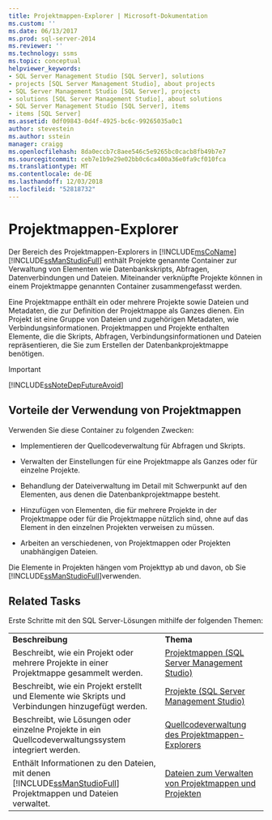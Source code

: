 ```yaml
---
title: Projektmappen-Explorer | Microsoft-Dokumentation
ms.custom: ''
ms.date: 06/13/2017
ms.prod: sql-server-2014
ms.reviewer: ''
ms.technology: ssms
ms.topic: conceptual
helpviewer_keywords:
- SQL Server Management Studio [SQL Server], solutions
- projects [SQL Server Management Studio], about projects
- SQL Server Management Studio [SQL Server], projects
- solutions [SQL Server Management Studio], about solutions
- SQL Server Management Studio [SQL Server], items
- items [SQL Server]
ms.assetid: 0df09843-0d4f-4925-bc6c-99265035a0c1
author: stevestein
ms.author: sstein
manager: craigg
ms.openlocfilehash: 8da0eccb7c8aee546c5e9265bc0cacb8fb49b7e7
ms.sourcegitcommit: ceb7e1b9e29e02bb0c6ca400a36e0fa9cf010fca
ms.translationtype: MT
ms.contentlocale: de-DE
ms.lasthandoff: 12/03/2018
ms.locfileid: "52818732"
---
```

# <a name="solution-explorer"></a>Projektmappen-Explorer
  Der Bereich des Projektmappen-Explorers in [!INCLUDE[msCoName](../../includes/msconame-md.md)] [!INCLUDE[ssManStudioFull](../../includes/ssmanstudiofull-md.md)] enthält Projekte genannte Container zur Verwaltung von Elementen wie Datenbankskripts, Abfragen, Datenverbindungen und Dateien. Miteinander verknüpfte Projekte können in einem Projektmappe genannten Container zusammengefasst werden.  
  
 Eine Projektmappe enthält ein oder mehrere Projekte sowie Dateien und Metadaten, die zur Definition der Projektmappe als Ganzes dienen. Ein Projekt ist eine Gruppe von Dateien und zugehörigen Metadaten, wie Verbindungsinformationen. Projektmappen und Projekte enthalten Elemente, die die Skripts, Abfragen, Verbindungsinformationen und Dateien repräsentieren, die Sie zum Erstellen der Datenbankprojektmappe benötigen.  
  
> [!IMPORTANT]  
>  [!INCLUDE[ssNoteDepFutureAvoid](../../includes/ssnotedepfutureavoid-md.md)]  
  
## <a name="benefits-of-using-solutions"></a>Vorteile der Verwendung von Projektmappen  
 Verwenden Sie diese Container zu folgenden Zwecken:  
  
-   Implementieren der Quellcodeverwaltung für Abfragen und Skripts.  
  
-   Verwalten der Einstellungen für eine Projektmappe als Ganzes oder für einzelne Projekte.  
  
-   Behandlung der Dateiverwaltung im Detail mit Schwerpunkt auf den Elementen, aus denen die Datenbankprojektmappe besteht.  
  
-   Hinzufügen von Elementen, die für mehrere Projekte in der Projektmappe oder für die Projektmappe nützlich sind, ohne auf das Element in den einzelnen Projekten verweisen zu müssen.  
  
-   Arbeiten an verschiedenen, von Projektmappen oder Projekten unabhängigen Dateien.  
  
 Die Elemente in Projekten hängen vom Projekttyp ab und davon, ob Sie [!INCLUDE[ssManStudioFull](../../includes/ssmanstudiofull-md.md)]verwenden.  
  
## <a name="related-tasks"></a>Related Tasks  
 Erste Schritte mit den SQL Server-Lösungen mithilfe der folgenden Themen:  
  
|||  
|-|-|  
|**Beschreibung**|**Thema**|  
|Beschreibt, wie ein Projekt oder mehrere Projekte in einer Projektmappe gesammelt werden.|[Projektmappen &#40;SQL Server Management Studio&#41;](solutions-sql-server-management-studio.md)|  
|Beschreibt, wie ein Projekt erstellt und Elemente wie Skripts und Verbindungen hinzugefügt werden.|[Projekte &#40;SQL Server Management Studio&#41;](projects-sql-server-management-studio.md)|  
|Beschreibt, wie Lösungen oder einzelne Projekte in ein Quellcodeverwaltungssystem integriert werden.|[Quellcodeverwaltung des Projektmappen-Explorers](../../database-engine/solution-explorer-source-control.md)|  
|Enthält Informationen zu den Dateien, mit denen [!INCLUDE[ssManStudioFull](../../includes/ssmanstudiofull-md.md)] Projektmappen und Dateien verwaltet.|[Dateien zum Verwalten von Projektmappen und Projekten](files-that-manage-solutions-and-projects.md)|  
  
  
